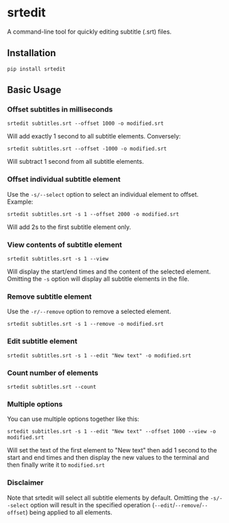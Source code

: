 # srtedit

A command-line tool for quickly editing subtitle (.srt) files.

## Installation

```
pip install srtedit
```

## Basic Usage

### Offset subtitles in milliseconds

```
srtedit subtitles.srt --offset 1000 -o modified.srt
```

Will add exactly 1 second to all subtitle elements. Conversely:

```
srtedit subtitles.srt --offset -1000 -o modified.srt
```

Will subtract 1 second from all subtitle elements.

### Offset individual subtitle element

Use the `-s/--select` option to select an individual element to offset. Example:

```
srtedit subtitles.srt -s 1 --offset 2000 -o modified.srt
```

Will add 2s to the first subtitle element only.

### View contents of subtitle element

```
srtedit subtitles.srt -s 1 --view
```

Will display the start/end times and the content of the selected element. Omitting the `-s` option will display all subtitle elements in the file.

### Remove subtitle element

Use the `-r/--remove` option to remove a selected element.

```
srtedit subtitles.srt -s 1 --remove -o modified.srt
```

### Edit subtitle element

```
srtedit subtitles.srt -s 1 --edit "New text" -o modified.srt
```

### Count number of elements

```
srtedit subtitles.srt --count
```

### Multiple options

You can use multiple options together like this:

```
srtedit subtitles.srt -s 1 --edit "New text" --offset 1000 --view -o modified.srt
```

Will set the text of the first element to "New text" then add 1 second to the start and end times and then display the new values to the terminal and then finally write it to `modified.srt`

### Disclaimer

Note that srtedit will select all subtitle elements by default. Omitting the `-s/--select` option will result in the specified operation (`--edit`/`--remove`/`--offset`) being applied to all elements.